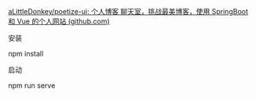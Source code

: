 [aLittleDonkey/poetize-ui: 个人博客 聊天室，挑战最美博客，使用 SpringBoot 和 Vue 的个人网站 (github.com)](https://github.com/aLittleDonkey/poetize-ui)



安装

npm install

启动

npm run serve
